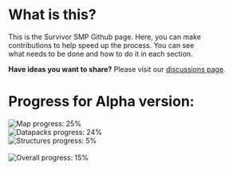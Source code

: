 <!--- https://progress-bar.dev/<thepercentage>?title=<title> --->

# What is this?
This is the Survivor SMP Github page.  Here, you can make <br>
contributions to help speed up the process.  You can see <br>
what needs to be done and how to do it in each section. <br>

<strong>Have ideas you want to share?</strong>  Please visit our
[discussions page](https://github.com/InTheProcess/Survivor_In_Minecraft/discussions/categories/ideas).


# Progress for Alpha version:
![Map progress: 25%](https://progress-bar.dev/25?title=Map) <br>
![Datapacks progress: 24%](https://progress-bar.dev/24?title=Datapacks) <br>
![Structures progress: 5%](https://progress-bar.dev/4?title=Structures) <br><br>
![Overall progress: 15%](https://progress-bar.dev/15?title=Overall)
